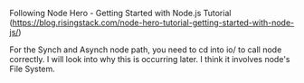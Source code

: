 Following Node Hero - Getting Started with Node.js Tutorial
(https://blog.risingstack.com/node-hero-tutorial-getting-started-with-node-js/)

For the Synch and Asynch node path, you need to cd into io/ to call node correctly.
I will look into why this is occurring later.  I think it involves node's File System.
